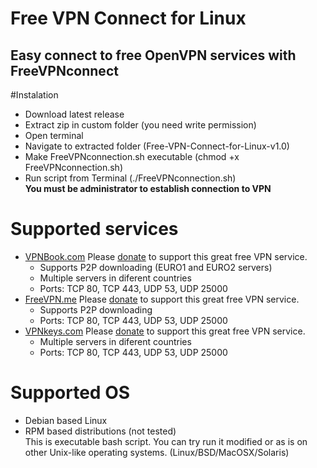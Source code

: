 # Free VPN Connect for Linux
## Easy connect to free OpenVPN services with FreeVPNconnect

#Instalation
* Download latest release   
* Extract zip in custom folder (you need write permission)  
* Open terminal  
* Navigate to extracted folder (Free-VPN-Connect-for-Linux-v1.0)   
* Make FreeVPNconnection.sh executable (chmod +x FreeVPNconnection.sh)     
* Run script from Terminal (./FreeVPNconnection.sh)   
**You must be administrator to establish connection to VPN**   

# Supported services   
* [VPNBook.com](www.VPNBook.com/) Please [donate](http://www.vpnbook.com/freevpn) to support this great free VPN service.
  * Supports P2P downloading (EURO1 and EURO2 servers) 
  * Multiple servers in diferent countries
  * Ports: TCP 80, TCP 443, UDP 53, UDP 25000    
* [FreeVPN.me](http://freevpn.me/) Please [donate](http://freevpn.me/accounts/) to support this great free VPN service.  
  * Supports P2P downloading   
  * Ports: TCP 80, TCP 443, UDP 53, UDP 25000   
* [VPNkeys.com](https://www.vpnkeys.com/) Please [donate](https://www.vpnkeys.com/get-free-vpn-instantly/) to support this great free VPN service.  
  * Multiple servers in diferent countries  
  * Ports: TCP 80, TCP 443, UDP 53, UDP 25000   
# Supported OS   
* Debian based Linux   
* RPM based distributions (not tested)   
This is executable bash script. You can try run it modified or as is on other Unix-like operating systems. (Linux/BSD/MacOSX/Solaris)    



